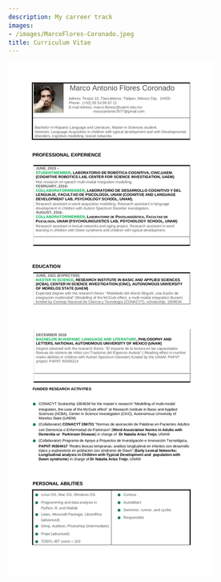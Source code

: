 ```yaml
---
description: My carreer track
images:
- /images/MarcoFlores-Coronado.jpeg
title: Curriculum Vitae
---
```


 ![MAFC's CV](./images/CV(brief)_Flores-CoronadoMA.png)
